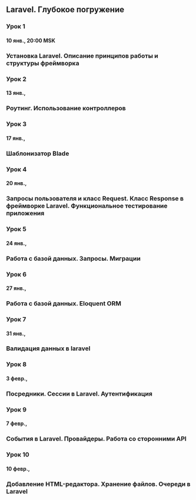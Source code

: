 ## Laravel. Глубокое погружение

### Урок 1 
#### 10 янв., 20:00 MSK
### Установка Laravel. Описание принципов работы и структуры фреймворка

### Урок 2 
#### 13 янв., 
### Роутинг. Использование контроллеров

### Урок 3 
#### 17 янв., 
### Шаблонизатор Blade

### Урок 4 
#### 20 янв., 
### Запросы пользователя и класс Request. Класс Response в фреймворке Laravel. Функциональное тестирование приложения

### Урок 5 
#### 24 янв., 
### Работа с базой данных. Запросы. Миграции

### Урок 6 
#### 27 янв., 
### Работа с базой данных. Eloquent ORM

### Урок 7 
#### 31 янв., 
### Валидация данных в laravel

### Урок 8 
#### 3 февр., 
### Посредники. Сессии в Laravel. Аутентификация

### Урок 9 
#### 7 февр., 
### События в Laravel. Провайдеры. Работа со сторонними API

### Урок 10
#### 10 февр., 
### Добавление HTML-редактора. Хранение файлов. Очереди в Laravel

